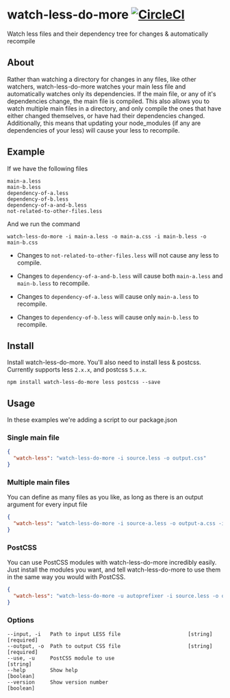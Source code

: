 # watch-less-do-more [![CircleCI](https://circleci.com/gh/JakeSidSmith/watch-less-do-more.svg?style=svg)](https://circleci.com/gh/JakeSidSmith/watch-less-do-more)

Watch less files and their dependency tree for changes & automatically recompile

## About

Rather than watching a directory for changes in any files, like other watchers, watch-less-do-more watches your main less file and automatically watches only its dependencies. If the main file, or any of it's dependencies change, the main file is compiled. This also allows you to watch multiple main files in a directory, and only compile the ones that have either changed themselves, or have had their dependencies changed. Additionally, this means that updating your node_modules (if any are dependencies of your less) will cause your less to recompile.

## Example

If we have the following files

```
main-a.less
main-b.less
dependency-of-a.less
dependency-of-b.less
dependency-of-a-and-b.less
not-related-to-other-files.less
```

And we run the command

```shell
watch-less-do-more -i main-a.less -o main-a.css -i main-b.less -o main-b.css
```

* Changes to `not-related-to-other-files.less` will not cause any less to compile.

* Changes to `dependency-of-a-and-b.less` will cause both `main-a.less` and `main-b.less` to recompile.

* Changes to `dependency-of-a.less` will cause only `main-a.less` to recompile.

* Changes to `dependency-of-b.less` will cause only `main-b.less` to recompile.

## Install

Install watch-less-do-more. You'll also need to install less & postcss.
Currently supports less `2.x.x`, and postcss `5.x.x`.

```shell
npm install watch-less-do-more less postcss --save
```

## Usage

In these examples we're adding a script to our package.json

### Single main file

```json
{
  "watch-less": "watch-less-do-more -i source.less -o output.css"
}
```

### Multiple main files

You can define as many files as you like, as long as there is an output argument for every input file

```json
{
  "watch-less": "watch-less-do-more -i source-a.less -o output-a.css -i source-b.less -o output-b.css"
}
```

### PostCSS

You can use PostCSS modules with watch-less-do-more incredibly easily.
Just install the modules you want, and tell watch-less-do-more to use them in the same way you would with PostCSS.

```json
{
  "watch-less": "watch-less-do-more -u autoprefixer -i source.less -o output.css"
}
```

### Options

```shell
--input, -i   Path to input LESS file                      [string] [required]
--output, -o  Path to output CSS file                      [string] [required]
--use, -u     PostCSS module to use                                   [string]
--help        Show help                                              [boolean]
--version     Show version number                                    [boolean]
```
